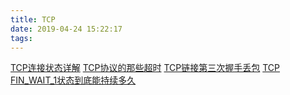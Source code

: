 ```yaml
---
title: TCP
date: 2019-04-24 15:22:17
tags:
---
```



[TCP连接状态详解](https://yq.aliyun.com/articles/638468)
[TCP协议的那些超时](http://blog.qiusuo.im/blog/2014/03/19/tcp-timeout/)
[TCP链接第三次握手丢包](https://www.zhihu.com/question/49324380)
[TCP FIN_WAIT_1状态到底能持续多久](https://blog.csdn.net/dog250/article/details/81697403)